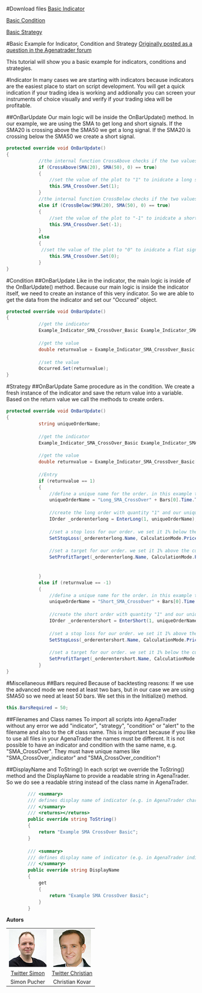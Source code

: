 #Download files
[Basic Indicator](./Indicators/Example_Indicator_SMA_CrossOver_Basic.cs)

[Basic Condition](./ScriptedConditions/Example_Condition_SMA_CrossOver_Basic.cs)

[Basic Strategy](./Strategies/Example_Strategy_SMA_CrossOver_Basic.cs)

#Basic Example for Indicator, Condition and Strategy
[Originally posted as a question in the Agenatrader forum](http://www.tradeescort.com/phpbb_de/viewtopic.php?f=18&t=2680&p=11739)

This tutorial will show you a basic example for indicators, conditions and strategies.

#Indicator
In many cases we are starting with indicators because indicators are the easiest place to start on script development.
You will get a quick indication if your trading idea is working and addionally you can screen your instruments of choice visually and verify if your trading idea will be profitable.

##OnBarUpdate
Our main logic will be inside the OnBarUpdate() method. In our example, we are using the SMA to get long and short signals. If the SMA20 is crossing above the SMA50 we get a long signal. If the SMA20 is crossing below the SMA50 we create a short signal.

```cs
protected override void OnBarUpdate()
{
            //the internal function CrossAbove checks if the two values are crossing above
            if (CrossAbove(SMA(20), SMA(50), 0) == true)
            {
                //set the value of the plot to "1" to inidcate a long signal
                this.SMA_CrossOver.Set(1);
            }
            //the internal function CrossBelow checks if the two values are crossing below
            else if (CrossBelow(SMA(20), SMA(50), 0) == true)
            {
                //set the value of the plot to "-1" to inidcate a short signal
                this.SMA_CrossOver.Set(-1);
            }
            else
            {
             //set the value of the plot to "0" to inidcate a flat signal
                this.SMA_CrossOver.Set(0);
            }
}
```

#Condition
##OnBarUpdate
Like in the indicator, the main logic is inside of the OnBarUpdate() method. Because our main logic is inside the indicator itself, we need to create an instance of this very indicator. So we are able to get the data from the indicator and set our "Occured" object.

```cs
protected override void OnBarUpdate()
{
            //get the indicator
            Example_Indicator_SMA_CrossOver_Basic Example_Indicator_SMA_CrossOver_Basic = LeadIndicator.Example_Indicator_SMA_CrossOver_Basic();

            //get the value
            double returnvalue = Example_Indicator_SMA_CrossOver_Basic[0];

            //set the value
            Occurred.Set(returnvalue);
}
```

#Strategy
##OnBarUpdate
Same procedure as in the condition. We create a fresh instance of the indicator and save the return value into a variable. Based on the return value we call the methods to create orders.

```cs
protected override void OnBarUpdate()
{
            string uniqueOrderName;

            //get the indicator
            Example_Indicator_SMA_CrossOver_Basic Example_Indicator_SMA_CrossOver_Basic = LeadIndicator.Example_Indicator_SMA_CrossOver_Basic();

            //get the value
            double returnvalue = Example_Indicator_SMA_CrossOver_Basic[0];

            //Entry
            if (returnvalue == 1)
            {   
                //define a unique name for the order. in this example the current bars timestamp
                uniqueOrderName = "Long_SMA_CrossOver" + Bars[0].Time.ToString();

                //create the long order with quantity "1" and our unique OrderName
                IOrder _orderenterlong = EnterLong(1, uniqueOrderName);

                //set a stop loss for our order. we set it 1% below the current price
                SetStopLoss(_orderenterlong.Name, CalculationMode.Price, Bars[0].Close * 0.99, false);

                //set a target for our order. we set it 1% above the current price
                SetProfitTarget(_orderenterlong.Name, CalculationMode.Price, Bars[0].Close * 1.01);


            }
            else if (returnvalue == -1)
            {
                //define a unique name for the order. in this example the current bars timestamp
                uniqueOrderName = "Short_SMA_CrossOver" + Bars[0].Time.ToString();

                //create the short order with quantity "1" and our unique OrderName
                IOrder _orderentershort = EnterShort(1, uniqueOrderName);

                //set a stop loss for our order. we set it 1% above the current price
                SetStopLoss(_orderentershort.Name, CalculationMode.Price, Bars[0].Close * 1.01, false);

                //set a target for our order. we set it 1% below the current price
                SetProfitTarget(_orderentershort.Name, CalculationMode.Price, Bars[0].Close * 0.99);
            }
}
```

#Miscellaneous
##Bars required
Because of backtesting reasons: If we use the advanced mode we need at least two bars, but in our case we are using SMA50 so we need at least 50 bars. We set this in the Initialize() method.

```cs
this.BarsRequired = 50;
```

##Filenames and Class names
To import all scripts into AgenaTrader without any error we add "indicator", "strategy", "condition" or "alert" to the filename and also to the c# class name. This is important because if you like to use all files in your AgenaTrader the names must be different. It is not possible to have an indicator and condition with the same name, e.g. "SMA_CrossOver". They must have unique names like "SMA_CrossOver_indicator" and "SMA_CrossOver_condition"!

##DisplayName and ToString()
In each script we override the ToString() method and the DisplayName to provide a readable string in AgenaTrader. So we do see a readable string instead of the class name in AgenaTrader.

```cs
        /// <summary>
        /// defines display name of indicator (e.g. in AgenaTrader chart window)
        /// </summary>
        /// <returns></returns>
        public override string ToString()
        {
            return "Example SMA CrossOver Basic";
        }

        /// <summary>
        /// defines display name of indicator (e.g. in AgenaTrader indicator selection window)
        /// </summary>
        public override string DisplayName
        {
            get
            {
                return "Example SMA CrossOver Basic";
            }
        }
```

**Autors**

|               |                 |
|     :---:     |      :---:      |
| ![Simon Pucher](../images/user_simon_pucher_100.jpeg) | ![Christian Kovar](../images/user_christian_kovar_100.jpg) |
| [Twitter Simon](https://twitter.com/SimonPucher) |  [Twitter Christian](https://twitter.com/ckovar82) |
| Simon Pucher | Christian Kovar |
